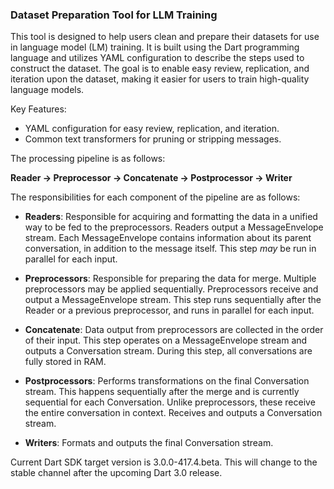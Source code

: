 ### Dataset Preparation Tool for LLM Training

This tool is designed to help users clean and prepare their datasets for use in language model (LM) training. It is
built using the Dart programming language and utilizes YAML configuration to describe the steps used to construct the
dataset. The goal is to enable easy review, replication, and iteration upon the dataset, making it easier for users to
train high-quality language models.

Key Features:

- YAML configuration for easy review, replication, and iteration.
- Common text transformers for pruning or stripping messages.

The processing pipeline is as follows:

**Reader -> Preprocessor -> Concatenate -> Postprocessor -> Writer**

The responsibilities for each component of the pipeline are as follows:

- **Readers**: Responsible for acquiring and formatting the data in a unified way to be fed to the preprocessors.
  Readers output a MessageEnvelope stream. Each MessageEnvelope contains information about its parent conversation, in
  addition to the message itself. This step *may* be run in parallel for each input.


- **Preprocessors**: Responsible for preparing the data for merge. Multiple preprocessors may be applied sequentially.
  Preprocessors receive and output a MessageEnvelope stream. This step runs sequentially after the Reader or a previous
  preprocessor, and runs in parallel for each input.


- **Concatenate**: Data output from preprocessors are collected in the order of their input. This step operates on a
  MessageEnvelope stream and outputs a Conversation stream. During this step, all conversations are fully stored in RAM.


- **Postprocessors**: Performs transformations on the final Conversation stream. This happens sequentially after the
  merge and is currently sequential for each Conversation. Unlike preprocessors, these receive the entire conversation
  in context. Receives and outputs a Conversation stream.


- **Writers**: Formats and outputs the final Conversation stream.

Current Dart SDK target version is 3.0.0-417.4.beta. This will change to the stable channel after the upcoming Dart 3.0
release.